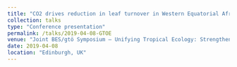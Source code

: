 ```yaml
---
title: "CO2 drives reduction in leaf turnover in Western Equatorial Africa"
collection: talks
type: "Conference presentation"
permalink: /talks/2019-04-08-GTOE
venue: "Joint BES/gtö Symposium – Unifying Tropical Ecology: Strengthening collaborative science"
date: 2019-04-08
location: "Edinburgh, UK"
---
```

